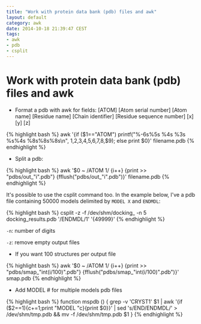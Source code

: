```yaml
---
title: "Work with protein data bank (pdb) files and awk"
layout: default
category: awk
date: 2014-10-18 21:39:47 CEST
tags:
- awk
- pdb
- csplit
---
```


# Work with protein data bank (pdb) files and awk

- Format a pdb with awk for fields: [ATOM] [Atom  serial number] [Atom name] [Residue name] [Chain identifier] [Residue sequence number] [x] [y] [z]

{% highlight bash %}
awk '{if ($1=="ATOM") printf("%-6s%5s %4s %3s %s%4s    %8s%8s%8s\n", $1,$2,$3,$4,$5,$6,$7,$8,$9); else print $0}' filename.pdb
{% endhighlight %}


- Split a pdb:

{% highlight bash %}
awk '$0 ~ /ATOM      1/ {i++} {print >> "pdbs/out_"i".pdb"} {fflush("pdbs/out_"i".pdb")}' filename.pdb
{% endhighlight %}

It's possible to use the csplit command too. In the example below, I've a pdb file containing 50000 models delimited by `MODEL X` and `ENDMDL`:

{% highlight bash %}
csplit -z -f /dev/shm/docking_ -n 5 docking_results.pdb '/ENDMDL/1' '{49999}'
{% endhighlight %}

`-n`: number of digits

`-z`: remove empty output files

- If you want 100 structures per output file

{% highlight bash %}
awk '$0 ~ /ATOM 1/ {i++} {print >> "pdbs/smap_"int(i/100)".pdb"} {fflush("pdbs/smap_"int(i/100)".pdb")}' smap.pdb
{% endhighlight %}

- Add MODEL \# for multiple models pdb files

{% highlight bash %}
function mspdb () {
    grep -v 'CRYST1' $1 | awk '{if ($2==1){c+=1;print "MODEL "c}{print $0}}' | sed 's/END/ENDMDL/' > /dev/shm/tmp.pdb && mv -f /dev/shm/tmp.pdb $1
    }
{% endhighlight %}
